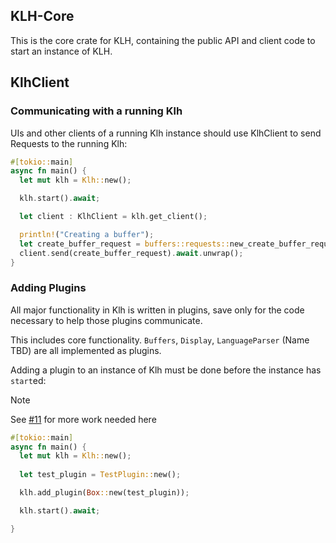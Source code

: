 ## KLH-Core

This is the core crate for KLH, containing the public API and client code to start an instance of KLH.

## KlhClient

### Communicating with a running Klh

UIs and other clients of a running Klh instance should use KlhClient to send Requests to the running Klh:

```rs
#[tokio::main]
async fn main() {
  let mut klh = Klh::new();

  klh.start().await;

  let client : KlhClient = klh.get_client();

  println!("Creating a buffer");
  let create_buffer_request = buffers::requests::new_create_buffer_request("special_buffer");
  client.send(create_buffer_request).await.unwrap();
}
```

### Adding Plugins

All major functionality in Klh is written in plugins, save only for the code necessary to help those plugins communicate.

This includes core functionality. `Buffers`, `Display`, `LanguageParser` (Name TBD) are all implemented as plugins.

Adding a plugin to an instance of Klh must be done before the instance has `start`ed:

> [!NOTE]
> See [#11](https://github.com/KyleBarton/klh/issues/11) for more work needed here


```rs
#[tokio::main]
async fn main() {
  let mut klh = Klh::new();
  
  let test_plugin = TestPlugin::new();

  klh.add_plugin(Box::new(test_plugin));

  klh.start().await;

}
```

